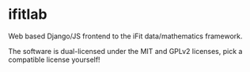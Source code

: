 # ifitlab
Web based Django/JS frontend to the iFit data/mathematics framework.

The software is dual-licensed under the MIT and GPLv2 licenses, pick a compatible license yourself!

